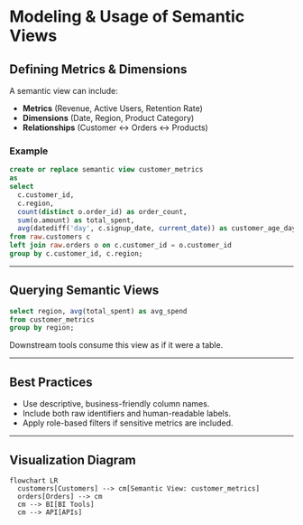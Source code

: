 # Modeling & Usage of Semantic Views

## Defining Metrics & Dimensions

A semantic view can include:
- **Metrics** (Revenue, Active Users, Retention Rate)
- **Dimensions** (Date, Region, Product Category)
- **Relationships** (Customer ↔ Orders ↔ Products)

### Example

```sql
create or replace semantic view customer_metrics
as
select
  c.customer_id,
  c.region,
  count(distinct o.order_id) as order_count,
  sum(o.amount) as total_spent,
  avg(datediff('day', c.signup_date, current_date)) as customer_age_days
from raw.customers c
left join raw.orders o on c.customer_id = o.customer_id
group by c.customer_id, c.region;
```

---

## Querying Semantic Views

```sql
select region, avg(total_spent) as avg_spend
from customer_metrics
group by region;
```

Downstream tools consume this view as if it were a table.

---

## Best Practices
- Use descriptive, business-friendly column names.
- Include both raw identifiers and human-readable labels.
- Apply role-based filters if sensitive metrics are included.

---

## Visualization Diagram

```mermaid
flowchart LR
  customers[Customers] --> cm[Semantic View: customer_metrics]
  orders[Orders] --> cm
  cm --> BI[BI Tools]
  cm --> API[APIs]
```
